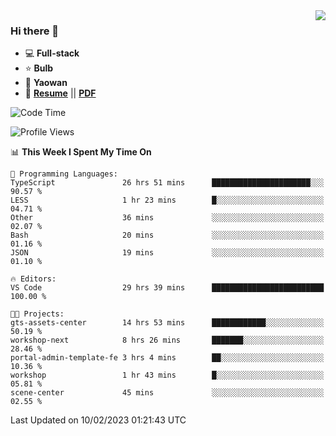 <img align="right" src="https://github-readme-stats.vercel.app/api?username=LolipopJ&show_icons=true&count_private=true&hide_title=true&include_all_commits=true&theme=vue">

### Hi there 👋

- :computer: **Full-stack**
- :star: **Bulb**
- :pill: **Yaowan**
- :milky_way: [**Resume**](https://lolipopj.github.io/resume/) || [**PDF**](https://cdn.jsdelivr.net/gh/lolipopj/resume/export/resume-en.pdf)

<!--START_SECTION:waka-->
![Code Time](http://img.shields.io/badge/Code%20Time-941%20hrs%207%20mins-blue)

![Profile Views](http://img.shields.io/badge/Profile%20Views-7-blue)

📊 **This Week I Spent My Time On** 

```text
💬 Programming Languages: 
TypeScript               26 hrs 51 mins      ██████████████████████░░░   90.57 % 
LESS                     1 hr 23 mins        █░░░░░░░░░░░░░░░░░░░░░░░░   04.71 % 
Other                    36 mins             ░░░░░░░░░░░░░░░░░░░░░░░░░   02.07 % 
Bash                     20 mins             ░░░░░░░░░░░░░░░░░░░░░░░░░   01.16 % 
JSON                     19 mins             ░░░░░░░░░░░░░░░░░░░░░░░░░   01.10 % 

🔥 Editors: 
VS Code                  29 hrs 39 mins      █████████████████████████   100.00 % 

🐱‍💻 Projects: 
gts-assets-center        14 hrs 53 mins      ████████████░░░░░░░░░░░░░   50.19 % 
workshop-next            8 hrs 26 mins       ███████░░░░░░░░░░░░░░░░░░   28.46 % 
portal-admin-template-fe 3 hrs 4 mins        ██░░░░░░░░░░░░░░░░░░░░░░░   10.36 % 
workshop                 1 hr 43 mins        █░░░░░░░░░░░░░░░░░░░░░░░░   05.81 % 
scene-center             45 mins             ░░░░░░░░░░░░░░░░░░░░░░░░░   02.55 % 

```


 Last Updated on 10/02/2023 01:21:43 UTC
<!--END_SECTION:waka-->
